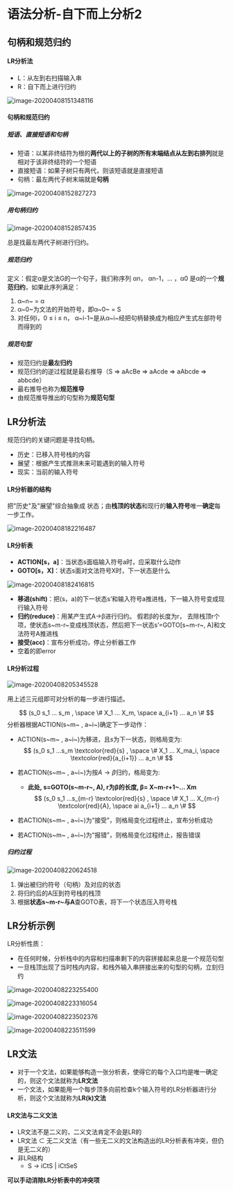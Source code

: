# 语法分析-自下而上分析2



## 句柄和规范归约

#### LR分析法

- L：从左到右扫描输入串
- R：自下而上进行归约

![image-20200408151348116](第11讲.assets/image-20200408151348116.png)





#### 句柄和规范归约

##### 短语、直接短语和句柄

- 短语：以某非终结符为根的**两代以上的子树的所有末端结点从左到右排列**就是相对于该非终结符的一个短语
- 直接短语：如果子树只有两代，则该短语就是直接短语
- 句柄：最左两代子树末端就是**句柄**

![image-20200408152827273](第11讲.assets/image-20200408152827273.png)



##### 用句柄归约

![image-20200408152857435](第11讲.assets/image-20200408152857435.png)

总是找最左两代子树进行归约。



##### 规范归约

定义：假定α是文法G的一个句子，我们称序列 αn， αn-1，… ，α0 是α的一个**规范归约**，如果此序列满足：

1. α~n~ = α
2. α~0~为文法的开始符号，即α~0~ = S
3. 对任何i，0 ≤ i ≤ n， α~i-1~是从α~i~经把句柄替换成为相应产生式左部符号而得到的



##### 规范句型

- 规范归约是**最左归约**
- 规范归约的逆过程就是最右推导（S => aAcBe => aAcde => aAbcde => abbcde）
- 最右推导也称为**规范推导**
- 由规范推导推出的句型称为**规范句型**





## LR分析法

规范归约的关键问题是寻找句柄。

- 历史：已移入符号栈的内容
- 展望：根据产生式推测未来可能遇到的输入符号
- 现实：当前的输入符号



#### LR分析器的结构

把"历史"及"展望"综合抽象成 状态；由**栈顶的状态**和现行的**输入符号**唯一**确定**每一步工作。

![image-20200408182216487](第11讲.assets/image-20200408182216487.png)



#### LR分析表

- **ACTION[s，a]**：当状态s面临输入符号a时，应采取什么动作
- **GOTO[s，X]**：状态s面对文法符号X时，下一状态是什么

![image-20200408182416815](第11讲.assets/image-20200408182416815.png)

- **移进(shift)**：把(s，a)的下一状态s’和输入符号a推进栈，下一输入符号变成现行输入符号
- **归约(reduce)**：用某产生式A→β进行归约。 假若β的长度为r， 去除栈顶r个项，使状态s~m-r~变成栈顶状态，然后把下一状态s’=GOTO[s~m-r~, A]和文法符号A推进栈
- **接受(acc)**：宣布分析成功，停止分析器工作
- 空着的即error



#### LR分析过程

![image-20200408205345528](第11讲.assets/image-20200408205345528.png)

用上述三元组即可对分析的每一步进行描述。



$$
(s_0 s_1 ... s_m , \space \# X_1 ... X_m, \space a_{i+1} ... a_n \#
$$
分析器根据ACTION(s~m~ , a~i~)确定下一步动作：

- ACTION(s~m~ , a~i~)为移进，且*s*为下一状态，则格局变为:
$$
(s_0 s_1 ...s_m \textcolor{red}{s} , \space \# X_1 ... X_ma_i, \space \textcolor{red}{a_{i+1}} ... a_n \#
$$


- 若ACTION(s~m~ , a~i~)为按$A \to \beta$归约，格局变为:

    - **此处, s=GOTO(s~m-r~, A), r为β的长度, β= X~m-r+1~… Xm**
$$
(s_0 s_1 ...s_{m-r} \textcolor{red}{s} , \space \# X_1 ... X_{m-r} \textcolor{red}{A}, \space ai a_{i+1} ... a_n \#
$$

- 若ACTION(s~m~ , a~i~)为“接受”，则格局变化过程终止，宣布分析成功
- 若ACTION(s~m~ , a~i~)为“报错”，则格局变化过程终止，报告错误



##### 归约过程

![image-20200408220624518](第11讲.assets/image-20200408220624518.png)

1. 弹出被归约符号（句柄）及对应的状态
2. 将归约后的A压到符号栈的栈顶
3. 根据**状态s~m-r~**与**A**查GOTO表，将下一个状态压入符号栈



## LR分析示例

LR分析性质：

- 在任何时候，分析栈中的内容和扫描串剩下的内容拼接起来总是一个规范句型
- 一旦栈顶出现了当时栈内内容，和栈外输入串拼接出来的句型的句柄，立刻归约

![image-20200408223255400](第11讲.assets/image-20200408223255400.png)

![image-20200408223316054](第11讲.assets/image-20200408223316054.png)

![image-20200408223502376](第11讲.assets/image-20200408223502376.png)

![image-20200408223511599](第11讲.assets/image-20200408223511599.png)



## LR文法

- 对于一个文法，如果能够构造一张分析表，使得它的每个入口均是唯一确定的，则这个文法就称为**LR文法**
- 一个文法，如果能用一个每步顶多向前检查k个输入符号的LR分析器进行分析，则这个文法就称为**LR(k)文法**



#### LR文法与二义文法

- LR文法不是二义的，二义文法肯定不会是LR的
- LR文法 ⊂ 无二义文法（有一些无二义的文法构造出的LR分析表有冲突，但仍是无二义的）
- 非LR结构
    - S → iCtS | iCtSeS

**可以手动消除LR分析表中的冲突项**